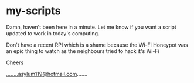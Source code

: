 # my-scripts
Damn, haven't been here in a minute.
Let me know if you want a script updated to work in today's computing.


Don't have a recent RPI which is a shame because the Wi-Fi Honeypot was an epic thing to watch as the neighbours tried to hack it's Wi-Fi


Cheers

........asylum119@hotmail.com.......
